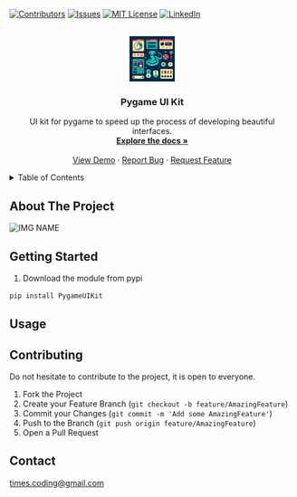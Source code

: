 <!-- PygameUIKit, Pygame UI Kit, PROJECT_DESCRIPTION  -->

    



[![Contributors][contributors-shield]][contributors-url]
[![Issues][issues-shield]][issues-url]
[![MIT License][license-shield]][license-url]
[![LinkedIn][linkedin-shield]][linkedin-url]



<!-- PROJECT LOGO -->
<br />
<div align="center">
  <a href="https://github.com/Times0/PygameUIKit">
    <img src="images/logo.jpeg" alt="Logo" width="80" height="80">
  </a>

<h3 align="center">Pygame UI Kit</h3>

  <p align="center">
    UI kit for pygame to speed up the process of developing beautiful interfaces.
    <br />
    <a href="https://github.com/Times0/PygameUIKit"><strong>Explore the docs »</strong></a>
    <br />
    <br />
    <a href="https://github.com/Times0/PygameUIKit">View Demo</a>
    ·
    <a href="https://github.com/Times0/PygameUIKit/issues">Report Bug</a>
    ·
    <a href="https://github.com/Times0/PygameUIKit/issues">Request Feature</a>
  </p>
</div>



<!-- TABLE OF CONTENTS -->
<details>
  <summary>Table of Contents</summary>
  <ol>
    <li>
      <a href="#about-the-project">About The Project</a>
      <ul>
        <li><a href="#built-with">Built With</a></li>
      </ul>
    </li>
    <li>
      <a href="#getting-started">Getting Started</a>
      <ul>
        <li><a href="#prerequisites">Prerequisites</a></li>
        <li><a href="#installation">Installation</a></li>
      </ul>
    </li>
    <li><a href="#usage">Usage</a></li>
    <li><a href="#roadmap">Roadmap</a></li>
    <li><a href="#contributing">Contributing</a></li>
    <li><a href="#license">License</a></li>
    <li><a href="#contact">Contact</a></li>
    <li><a href="#acknowledgments">Acknowledgments</a></li>
  </ol>
</details>



<!-- ABOUT THE PROJECT -->

## About The Project

![IMG NAME][product-screenshot]


<!-- GETTING STARTED -->

## Getting Started

1. Download the module from pypi

```sh
pip install PygameUIKit
```


## Usage


## Contributing

Do not hesitate to contribute to the project, it is open to everyone.

1. Fork the Project
2. Create your Feature Branch (`git checkout -b feature/AmazingFeature`)
3. Commit your Changes (`git commit -m 'Add some AmazingFeature'`)
4. Push to the Branch (`git push origin feature/AmazingFeature`)
5. Open a Pull Request

<!-- CONTACT -->

## Contact

times.coding@gmail.com

<!-- MARKDOWN LINKS & IMAGES -->
<!-- https://www.markdownguide.org/basic-syntax/#reference-style-links -->

[contributors-shield]: https://img.shields.io/github/contributors/Times0/PygameUIKit.svg?style=for-the-badge

[contributors-url]: https://github.com/Times0/PygameUIKit/graphs/contributors

[forks-shield]: https://img.shields.io/github/forks/Times0/PygameUIKit.svg?style=for-the-badge

[forks-url]: https://github.com/Times0/PygameUIKit/network/members

[stars-shield]: https://img.shields.io/github/stars/Times0/PygameUIKit.svg?style=for-the-badge

[stars-url]: https://github.com/Times0/PygameUIKit/stargazers

[issues-shield]: https://img.shields.io/github/issues/Times0/PygameUIKit.svg?style=for-the-badge

[issues-url]: https://github.com/Times0/PygameUIKit/issues

[license-shield]: https://img.shields.io/github/license/Times0/PygameUIKit.svg?style=for-the-badge

[license-url]: https://github.com/Times0/PygameUIKit/blob/master/LICENSE.txt

[linkedin-shield]: https://img.shields.io/badge/-LinkedIn-black.svg?style=for-the-badge&logo=linkedin&colorB=555

[linkedin-url]: https://www.linkedin.com/in/dorian-cheval%C3%A9rias-ba5126255/

[product-screenshot]: images/screenshot.png

[product-screenshot-2]: images/screenshot2.png

[Next.js]: https://img.shields.io/badge/next.js-000000?style=for-the-badge&logo=nextdotjs&logoColor=white

[Next-url]: https://nextjs.org/

[React.js]: https://img.shields.io/badge/React-20232A?style=for-the-badge&logo=react&logoColor=61DAFB

[React-url]: https://reactjs.org/

[Vue.js]: https://img.shields.io/badge/Vue.js-35495E?style=for-the-badge&logo=vuedotjs&logoColor=4FC08D

[Vue-url]: https://vuejs.org/

[Angular.io]: https://img.shields.io/badge/Angular-DD0031?style=for-the-badge&logo=angular&logoColor=white

[Angular-url]: https://angular.io/

[Svelte.dev]: https://img.shields.io/badge/Svelte-4A4A55?style=for-the-badge&logo=svelte&logoColor=FF3E00

[Svelte-url]: https://svelte.dev/

[Laravel.com]: https://img.shields.io/badge/Laravel-FF2D20?style=for-the-badge&logo=laravel&logoColor=white

[Laravel-url]: https://laravel.com

[Bootstrap.com]: https://img.shields.io/badge/Bootstrap-563D7C?style=for-the-badge&logo=bootstrap&logoColor=white

[Bootstrap-url]: https://getbootstrap.com

[JQuery.com]: https://img.shields.io/badge/jQuery-0769AD?style=for-the-badge&logo=jquery&logoColor=white

[JQuery-url]: https://jquery.com 
